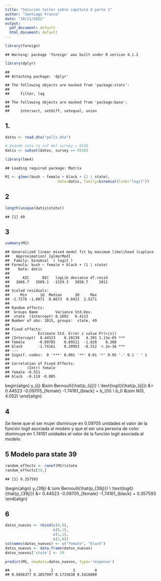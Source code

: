 ```yaml
---
title: "Solución taller sobre capítulo 4 parte 1"
author: "Santiago Franco"
date: "10/11/2022"
output:
  pdf_document: default
  html_document: default
---
```



```r
library(foreign)
```

```
## Warning: package 'foreign' was built under R version 4.1.2
```

```r
library(dplyr)
```

```
## 
## Attaching package: 'dplyr'
```

```
## The following objects are masked from 'package:stats':
## 
##     filter, lag
```

```
## The following objects are masked from 'package:base':
## 
##     intersect, setdiff, setequal, union
```


## 1.


```r
datos <- read.dta("polls.dta")

# Usando solo la inf del survey = 9158
datis <- subset(datos, survey == 9158)

library(lme4)
```

```
## Loading required package: Matrix
```

```r
M1 <- glmer(bush ~ female + black + (1 | state), 
                        data=datis, family=binomial(link="logit"))
```

## 2


```r
length(unique(datis$state))
```

```
## [1] 49
```

## 3



```r
summary(M1)
```

```
## Generalized linear mixed model fit by maximum likelihood (Laplace
##   Approximation) [glmerMod]
##  Family: binomial  ( logit )
## Formula: bush ~ female + black + (1 | state)
##    Data: datis
## 
##      AIC      BIC   logLik deviance df.resid 
##   2666.7   2689.1  -1329.3   2658.7     2011 
## 
## Scaled residuals: 
##     Min      1Q  Median      3Q     Max 
## -1.7276 -1.0871  0.6673  0.8422  2.5271 
## 
## Random effects:
##  Groups Name        Variance Std.Dev.
##  state  (Intercept) 0.1692   0.4113  
## Number of obs: 2015, groups:  state, 49
## 
## Fixed effects:
##             Estimate Std. Error z value Pr(>|z|)    
## (Intercept)  0.44523    0.10139   4.391 1.13e-05 ***
## female      -0.09705    0.09511  -1.020    0.308    
## black       -1.74161    0.20953  -8.312  < 2e-16 ***
## ---
## Signif. codes:  0 '***' 0.001 '**' 0.01 '*' 0.05 '.' 0.1 ' ' 1
## 
## Correlation of Fixed Effects:
##        (Intr) female
## female -0.551       
## black  -0.119 -0.005
```

begin{align} 
y_{ij} &\sim  Bernoulli(\hat{p_{ij}}) \\ 
\text{logit}(\hat{p_{ij}}) &= 0.44523 -0.09705_{female} -1.74161_{black}  + b_{0i} \\
b_0 &\sim N(0, 4.052)
\end{align}

## 4

Se tiene que el ser mujer disminuye en 0.09705 unidades el valor de la función logit asociada al modelo y que el ser una persona de color disminuye en 1.74161 unidades el valor de la función logit asociada al modelo.

## 5 Modelo para state 39


```r
random_effects <- ranef(M1)$state
random_effects[39,]
```

```
## [1] 0.357593
```


\begin{align} 
y_{39j} & \sim  Bernoulli(\hat{p_{39j}}) \\ 
\text{logit}(\hat{p_{39j}}) &= 0.44523 -0.09705_{female} -1.74161_{black}  + 0.357593
\end{align}

## 6


```r
datos_nuevos <- rbind(c(0,0),
                      c(0,1),
                      c(1,1),
                      c(1,0))
colnames(datos_nuevos) <- c("female", "black")
datos_nuevos <- data.frame(datos_nuevos)
datos_nuevos['state'] <- 39

predict(M1, newdata=datos_nuevos, type='response')
```

```
##         1         2         3         4 
## 0.5656377 0.1857997 0.1715638 0.5416600
```

